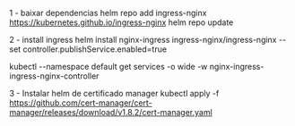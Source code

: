 
1 - baixar dependencias
helm repo add ingress-nginx https://kubernetes.github.io/ingress-nginx
helm repo update

2 - install ingress
helm install nginx-ingress ingress-nginx/ingress-nginx --set controller.publishService.enabled=true

kubectl --namespace default get services -o wide -w nginx-ingress-ingress-nginx-controller



3 - Instalar helm de certificado manager
kubectl apply -f https://github.com/cert-manager/cert-manager/releases/download/v1.8.2/cert-manager.yaml